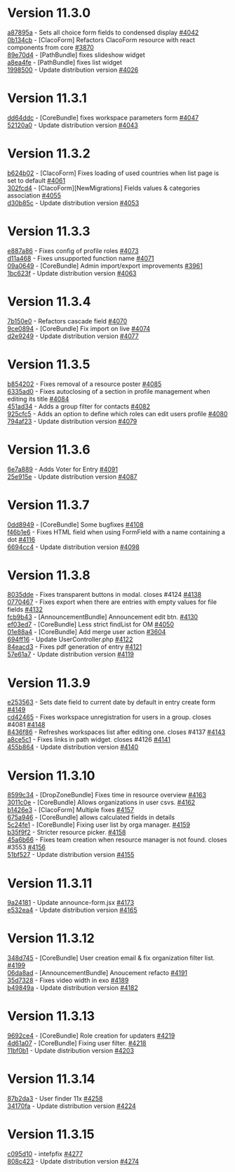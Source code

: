 # Version 11.3.0  

[a87895a](https://github.com/claroline/Distribution/commit/a87895a) - Sets all choice form fields to condensed display [#4042](https://github.com/claroline/Distribution/pull/4042)  
[0b134cb](https://github.com/claroline/Distribution/commit/0b134cb) - [ClacoForm] Refactors ClacoForm resource with react components from core [#3870](https://github.com/claroline/Distribution/pull/3870)  
[89e70d4](https://github.com/claroline/Distribution/commit/89e70d4) - [PathBundle] fixes slideshow widget  
[a8ea4fe](https://github.com/claroline/Distribution/commit/a8ea4fe) - [PathBundle] fixes list widget  
[1998500](https://github.com/claroline/Distribution/commit/1998500) - Update distribution version [#4026](https://github.com/claroline/Distribution/pull/4026)  

# Version 11.3.1  

[dd64ddc](https://github.com/claroline/Distribution/commit/dd64ddc) - [CoreBundle] fixes workspace parameters form [#4047](https://github.com/claroline/Distribution/pull/4047)  
[52120a0](https://github.com/claroline/Distribution/commit/52120a0) - Update distribution version [#4043](https://github.com/claroline/Distribution/pull/4043)  

# Version 11.3.2  

[b624b02](https://github.com/claroline/Distribution/commit/b624b02) - [ClacoForm] Fixes loading of used countries when list page is set to default [#4061](https://github.com/claroline/Distribution/pull/4061)  
[302fcd4](https://github.com/claroline/Distribution/commit/302fcd4) - [ClacoForm][NewMigrations] Fields values & categories association [#4055](https://github.com/claroline/Distribution/pull/4055)  
[d30b85c](https://github.com/claroline/Distribution/commit/d30b85c) - Update distribution version [#4053](https://github.com/claroline/Distribution/pull/4053)  

# Version 11.3.3  

[e887a86](https://github.com/claroline/Distribution/commit/e887a86) - Fixes config of profile roles [#4073](https://github.com/claroline/Distribution/pull/4073)  
[d11a468](https://github.com/claroline/Distribution/commit/d11a468) - Fixes unsupported function name [#4071](https://github.com/claroline/Distribution/pull/4071)  
[09a0649](https://github.com/claroline/Distribution/commit/09a0649) - [CoreBundle] Admin import/export improvements [#3961](https://github.com/claroline/Distribution/pull/3961)  
[1bc623f](https://github.com/claroline/Distribution/commit/1bc623f) - Update distribution version [#4063](https://github.com/claroline/Distribution/pull/4063)  

# Version 11.3.4  

[7b150e0](https://github.com/claroline/Distribution/commit/7b150e0) - Refactors cascade field [#4070](https://github.com/claroline/Distribution/pull/4070)  
[9ce0894](https://github.com/claroline/Distribution/commit/9ce0894) - [CoreBundle] Fix import on live [#4074](https://github.com/claroline/Distribution/pull/4074)  
[d2e9249](https://github.com/claroline/Distribution/commit/d2e9249) - Update distribution version [#4077](https://github.com/claroline/Distribution/pull/4077)  

# Version 11.3.5  

[b854202](https://github.com/claroline/Distribution/commit/b854202) - Fixes removal of a resource poster [#4085](https://github.com/claroline/Distribution/pull/4085)  
[6335ad0](https://github.com/claroline/Distribution/commit/6335ad0) - Fixes autoclosing of a section in profile management when editing its title [#4084](https://github.com/claroline/Distribution/pull/4084)  
[451ad34](https://github.com/claroline/Distribution/commit/451ad34) - Adds a group filter for contacts [#4082](https://github.com/claroline/Distribution/pull/4082)  
[925cfc5](https://github.com/claroline/Distribution/commit/925cfc5) - Adds an option to define which roles can edit users profile [#4080](https://github.com/claroline/Distribution/pull/4080)  
[794af23](https://github.com/claroline/Distribution/commit/794af23) - Update distribution version [#4079](https://github.com/claroline/Distribution/pull/4079)  

# Version 11.3.6  

[6e7a889](https://github.com/claroline/Distribution/commit/6e7a889) - Adds Voter for Entry [#4091](https://github.com/claroline/Distribution/pull/4091)  
[25e915e](https://github.com/claroline/Distribution/commit/25e915e) - Update distribution version [#4087](https://github.com/claroline/Distribution/pull/4087)  

# Version 11.3.7  

[0dd8949](https://github.com/claroline/Distribution/commit/0dd8949) - [CoreBundle] Some bugfixes [#4108](https://github.com/claroline/Distribution/pull/4108)  
[f46b1e6](https://github.com/claroline/Distribution/commit/f46b1e6) - Fixes HTML field when using FormField with a name containing a dot [#4116](https://github.com/claroline/Distribution/pull/4116)  
[6694cc4](https://github.com/claroline/Distribution/commit/6694cc4) - Update distribution version [#4098](https://github.com/claroline/Distribution/pull/4098)  

# Version 11.3.8  

[8035dde](https://github.com/claroline/Distribution/commit/8035dde) - Fixes transparent buttons in modal. closes #4124 [#4138](https://github.com/claroline/Distribution/pull/4138)  
[0770467](https://github.com/claroline/Distribution/commit/0770467) - Fixes export when there are entries with empty values for file fields [#4132](https://github.com/claroline/Distribution/pull/4132)  
[fcb9b43](https://github.com/claroline/Distribution/commit/fcb9b43) - [AnnouncementBundle] Announcement edit btn. [#4130](https://github.com/claroline/Distribution/pull/4130)  
[ef03ed7](https://github.com/claroline/Distribution/commit/ef03ed7) - [CoreBundle] Less strict findList for OM [#4050](https://github.com/claroline/Distribution/pull/4050)  
[01e88a4](https://github.com/claroline/Distribution/commit/01e88a4) - [CoreBundle] Add merge user action [#3604](https://github.com/claroline/Distribution/pull/3604)  
[694ff16](https://github.com/claroline/Distribution/commit/694ff16) - Update UserController.php [#4122](https://github.com/claroline/Distribution/pull/4122)  
[84eacd3](https://github.com/claroline/Distribution/commit/84eacd3) - Fixes pdf generation of entry [#4121](https://github.com/claroline/Distribution/pull/4121)  
[57e61a7](https://github.com/claroline/Distribution/commit/57e61a7) - Update distribution version [#4119](https://github.com/claroline/Distribution/pull/4119)  

# Version 11.3.9  

[e253563](https://github.com/claroline/Distribution/commit/e253563) - Sets date field to current date by default in entry create form [#4149](https://github.com/claroline/Distribution/pull/4149)  
[cd42465](https://github.com/claroline/Distribution/commit/cd42465) - Fixes workspace unregistration for users in a group. closes #4081 [#4148](https://github.com/claroline/Distribution/pull/4148)  
[8436f86](https://github.com/claroline/Distribution/commit/8436f86) - Refreshes workspaces list after editing one. closes #4137 [#4143](https://github.com/claroline/Distribution/pull/4143)  
[a8ce5c1](https://github.com/claroline/Distribution/commit/a8ce5c1) - Fixes links in path widget. closes #4126 [#4141](https://github.com/claroline/Distribution/pull/4141)  
[455b864](https://github.com/claroline/Distribution/commit/455b864) - Update distribution version [#4140](https://github.com/claroline/Distribution/pull/4140)  

# Version 11.3.10  

[8599c34](https://github.com/claroline/Distribution/commit/8599c34) - [DropZoneBundle] Fixes time in resource overview [#4163](https://github.com/claroline/Distribution/pull/4163)  
[3011c0e](https://github.com/claroline/Distribution/commit/3011c0e) - [CoreBundle] Allows organizations in user csvs. [#4162](https://github.com/claroline/Distribution/pull/4162)  
[b1426e3](https://github.com/claroline/Distribution/commit/b1426e3) - [ClacoForm] Multiple fixes [#4157](https://github.com/claroline/Distribution/pull/4157)  
[675a946](https://github.com/claroline/Distribution/commit/675a946) - [CoreBundle] allows calculated fields in details  
[5c24fe1](https://github.com/claroline/Distribution/commit/5c24fe1) - [CoreBundle] Fixing user list by orga manager. [#4159](https://github.com/claroline/Distribution/pull/4159)  
[b35f9f2](https://github.com/claroline/Distribution/commit/b35f9f2) - Stricter resource picker. [#4158](https://github.com/claroline/Distribution/pull/4158)  
[45a6b66](https://github.com/claroline/Distribution/commit/45a6b66) - Fixes team creation when resource manager is not found. closes #3553 [#4156](https://github.com/claroline/Distribution/pull/4156)  
[51bf527](https://github.com/claroline/Distribution/commit/51bf527) - Update distribution version [#4155](https://github.com/claroline/Distribution/pull/4155)  

# Version 11.3.11  

[9a24181](https://github.com/claroline/Distribution/commit/9a24181) - Update announce-form.jsx [#4173](https://github.com/claroline/Distribution/pull/4173)  
[e532ea4](https://github.com/claroline/Distribution/commit/e532ea4) - Update distribution version [#4165](https://github.com/claroline/Distribution/pull/4165)  

# Version 11.3.12  

[348d745](https://github.com/claroline/Distribution/commit/348d745) - [CoreBundle] User creation email & fix organization filter list. [#4199](https://github.com/claroline/Distribution/pull/4199)  
[06da8ad](https://github.com/claroline/Distribution/commit/06da8ad) - [AnnouncementBundle] Anoucement refacto [#4191](https://github.com/claroline/Distribution/pull/4191)  
[35d7328](https://github.com/claroline/Distribution/commit/35d7328) - Fixes video width in exo [#4189](https://github.com/claroline/Distribution/pull/4189)  
[b49849a](https://github.com/claroline/Distribution/commit/b49849a) - Update distribution version [#4182](https://github.com/claroline/Distribution/pull/4182)  

# Version 11.3.13  

[9692ce4](https://github.com/claroline/Distribution/commit/9692ce4) - [CoreBundle] Role creation for updaters [#4219](https://github.com/claroline/Distribution/pull/4219)  
[4d61a07](https://github.com/claroline/Distribution/commit/4d61a07) - [CoreBundle] Fixing user filter. [#4218](https://github.com/claroline/Distribution/pull/4218)  
[11bf0b1](https://github.com/claroline/Distribution/commit/11bf0b1) - Update distribution version [#4203](https://github.com/claroline/Distribution/pull/4203)  

# Version 11.3.14  

[87b2da3](https://github.com/claroline/Distribution/commit/87b2da3) - User finder 11x [#4258](https://github.com/claroline/Distribution/pull/4258)  
[34170fa](https://github.com/claroline/Distribution/commit/34170fa) - Update distribution version [#4224](https://github.com/claroline/Distribution/pull/4224)  

# Version 11.3.15  

[c095d10](https://github.com/claroline/Distribution/commit/c095d10) - intefpfix [#4277](https://github.com/claroline/Distribution/pull/4277)  
[808c423](https://github.com/claroline/Distribution/commit/808c423) - Update distribution version [#4274](https://github.com/claroline/Distribution/pull/4274)  

